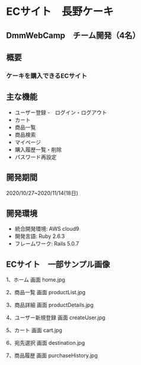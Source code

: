 # ECサイト　長野ケーキ
## DmmWebCamp　チーム開発（4名） 　

## 概要
### ケーキを購入できるECサイト

## 主な機能
 - ユーザー登録
 -　ログイン・ログアウト
 - カート
 - 商品一覧
 - 商品検索
 - マイページ
 - 購入履歴一覧・削除
 - パスワード再設定

## 開発期間
2020/10/27~2020/11/14(18日)

## 開発環境
- 統合開発環境: AWS cloud9
- 開発言語: Ruby 2.6.3
- フレームワーク: Rails 5.0.7

## ECサイト　一部サンプル画像
1、ホーム 画面
home.jpg
　

2、商品一覧 画面
productList.jpg
　

3、商品詳細 画面
productDetails.jpg
　

4、ユーザー新規登録 画面
createUser.jpg
　

5、カート 画面
cart.jpg
　

6、宛先選択 画面
destination.jpg
　

7、商品履歴 画面
purchaseHistory.jpg
